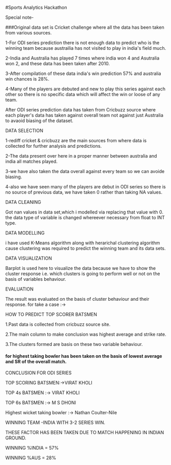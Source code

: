 #Sports Analytics Hackathon

Special note-

###Original data set is Cricket challenge where all the data has been taken from various sources.

1-For ODI series prediction there is not enough data to predict who is the winning team because austrailia has not visited to play in india's field much.

2-India and Australia has played 7 times where india won 4 and Asutralia won 2, and these data has been taken after 2010.

3-After compilation of these data india's win prediction 57% and australia win chances is 28%.

4-Many of the players are debuted and new to play this series against each other so there is no specific data which will affect the win or loose of any team.



After ODI series prediction data has taken from Cricbuzz source where each player's data has taken against overall team not against just 
Australia to avaoid biasing of the dataset.

DATA SELECTION

1-rediff cricket & cricbuzz are the main sources from where data is collected for further analysis and predictions.

2-The data present over here in a proper manner between australia and india all matches played.

3-we have also taken the data overall against every team so we can avoide biasing.

4-also we have seen many of the players are debut in ODI series so there is no source of previous data, we have taken 0 rather than taking NA values.



DATA CLEANING

Got nan values in data set,which i modelled via replacing that value with 0.
the data type of variable is changed whereever necessary from float to INT type.

DATA MODELLING

i have used K-Means algorithm along with herarichal clustering algorithm cause clustering was required to predict the winning team and its data sets.

DATA VISUALIZATION

Barplot is used here to visualize the data because we have to show the cluster response i.e. which clusters is going to perform well or not on the basis of variables behaviour.


EVALUATION

The result was evaluated on the basis of cluster behaviour and their response.
for take a case :->

HOW TO PREDICT TOP SCORER BATSMEN

1.Past data is collected from cricbuzz source site.

2.The main column to make conclusion was highest average and strike rate.

3.The clusters formed are basis on these two variable behaviour.

#### for highest taking bowler has been taken on the basis of lowest average and SR of the overall match.


CONCLUSION FOR ODI SERIES

TOP SCORING BATSMEN:->VIRAT KHOLI

TOP 4s BATSMEN :-> VIRAT KHOLI

TOP 6s BATSMEN :-> M S DHONI

Highest wicket taking bowler :-> Nathan Coulter-Nile

WINNING TEAM -INDIA WITH 3-2 SERIES WIN.

THESE FACTOR HAS BEEN TAKEN DUE TO MATCH HAPPENING IN INDIAN GROUND.

WINNING %INDIA = 57%

WINNING %AUS   = 28%

